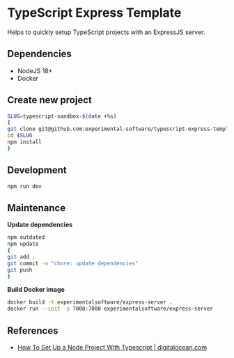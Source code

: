 # TypeScript Express Template

Helps to quickly setup TypeScript projects with an ExpressJS server.

## Dependencies

- NodeJS 18+
- Docker

## Create new project

```sh
SLUG=typescript-sandbox-$(date +%s)
{
git clone git@github.com:experimental-software/typescript-express-template.git $SLUG
cd $SLUG
npm install
}
```

## Development

```sh
npm run dev
```

## Maintenance

**Update dependencies**

```sh
npm outdated
npm update
{
git add .
git commit -m "chore: update dependencies"
git push
}
```

**Build Docker image**

```sh
docker build -t experimentalsoftware/express-server .
docker run --init -p 7000:7000 experimentalsoftware/express-server
```

## References

- [How To Set Up a Node Project With Typescript | digitalocean.com](https://www.digitalocean.com/community/tutorials/setting-up-a-node-project-with-typescript)  
